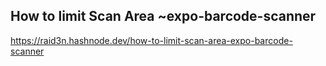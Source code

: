 
## How to limit Scan Area ~expo-barcode-scanner
https://raid3n.hashnode.dev/how-to-limit-scan-area-expo-barcode-scanner

